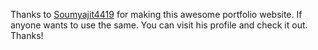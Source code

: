 Thanks to  [Soumyajit4419](https://github.com/soumyajit4419/Portfolio) for making this awesome portfolio website. 
If anyone wants to use the same. You can visit his profile and check it out.
Thanks!

